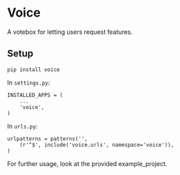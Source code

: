 Voice
=====

A votebox for letting users request features.

Setup
-----

    pip install voice

In `settings.py`:

    INSTALLED_APPS = (
        ...
        'voice',
    )

In `urls.py`:

    urlpatterns = patterns('',
        (r'^$', include('voice.urls', namespace='voice')),
    )

For further usage, look at the provided example_project.
